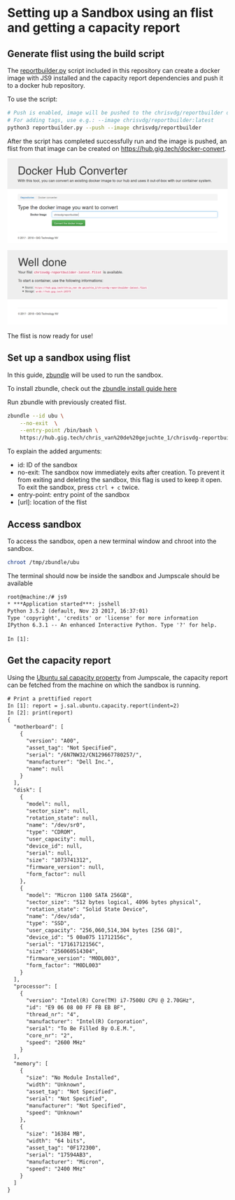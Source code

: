 # Setting up a Sandbox using an flist and getting a capacity report

## Generate flist using the build script

The [reportbuilder.py](reportbuilder.py) script included in this repository can create a docker image with JS9 installed and the capacity report dependencies and push it to a docker hub repository.

To use the script:
```sh
# Push is enabled, image will be pushed to the chrisvdg/reportbuilder docker hub repository
# For adding tags, use e.g.: --image chrisvdg/reportbuilder:latest
python3 reportbuilder.py --push --image chrisvdg/reportbuilder
```

After the script has completed successfully run and the image is pushed, an flist from that image can be created on https://hub.gig.tech/docker-convert.

![alt text](src/1.png "Convert docker image to flist")

![alt text](src/2.png "FLIST is ready!")

The flist is now ready for use!

## Set up a sandbox using flist

In this guide, [zbundle](https://github.com/zero-os/0-bundle) will be used to run the sandbox.

To install zbundle, check out the [zbundle install guide here](zbundle.md)

Run zbundle with previously created flist.
```sh
zbundle --id ubu \
    --no-exit  \
    --entry-point /bin/bash \
    https://hub.gig.tech/chris_van%20de%20gejuchte_1/chrisvdg-reportbuilder-latest.flist

```

To explain the added arguments:
* id: ID of the sandbox
* no-exit: The sandbox now immediately exits after creation. To prevent it from exiting and deleting the sandbox, this flag is used to keep it open. To exit the sandbox, press `ctrl + c` twice.
* entry-point: entry point of the sandbox
* [url]: location of the flist

## Access sandbox

To access the sandbox, open a new terminal window and chroot into the sandbox.
```sh
chroot /tmp/zbundle/ubu
```

The terminal should now be inside the sandbox and Jumpscale should be available
```
root@machine:/# js9
* ***Application started***: jsshell
Python 3.5.2 (default, Nov 23 2017, 16:37:01) 
Type 'copyright', 'credits' or 'license' for more information
IPython 6.3.1 -- An enhanced Interactive Python. Type '?' for help.

In [1]: 
```

## Get the capacity report

Using the [Ubuntu sal capacity property](https://github.com/Jumpscale/lib9/blob/development/docs/Howto/capacityreport_from_ubuntu.md) from Jumpscale, the capacity report can be fetched from the machine on which the sandbox is running.

```
# Print a prettified report
In [1]: report = j.sal.ubuntu.capacity.report(indent=2)
In [2]: print(report)
{
  "motherboard": [
    {
      "version": "A00",
      "asset_tag": "Not Specified",
      "serial": "/6N7NW32/CN129667780257/",
      "manufacturer": "Dell Inc.",
      "name": null
    }
  ],
  "disk": [
    {
      "model": null,
      "sector_size": null,
      "rotation_state": null,
      "name": "/dev/sr0",
      "type": "CDROM",
      "user_capacity": null,
      "device_id": null,
      "serial": null,
      "size": "1073741312",
      "firmware_version": null,
      "form_factor": null
    },
    {
      "model": "Micron 1100 SATA 256GB",
      "sector_size": "512 bytes logical, 4096 bytes physical",
      "rotation_state": "Solid State Device",
      "name": "/dev/sda",
      "type": "SSD",
      "user_capacity": "256,060,514,304 bytes [256 GB]",
      "device_id": "5 00a075 11712156c",
      "serial": "17161712156C",
      "size": "256060514304",
      "firmware_version": "M0DL003",
      "form_factor": "M0DL003"
    }
  ],
  "processor": [
    {
      "version": "Intel(R) Core(TM) i7-7500U CPU @ 2.70GHz",
      "id": "E9 06 08 00 FF FB EB BF",
      "thread_nr": "4",
      "manufacturer": "Intel(R) Corporation",
      "serial": "To Be Filled By O.E.M.",
      "core_nr": "2",
      "speed": "2600 MHz"
    }
  ],
  "memory": [
    {
      "size": "No Module Installed",
      "width": "Unknown",
      "asset_tag": "Not Specified",
      "serial": "Not Specified",
      "manufacturer": "Not Specified",
      "speed": "Unknown"
    },
    {
      "size": "16384 MB",
      "width": "64 bits",
      "asset_tag": "0F172300",
      "serial": "17594AB3",
      "manufacturer": "Micron",
      "speed": "2400 MHz"
    }
  ]
}
```
